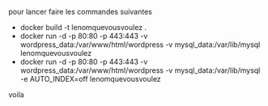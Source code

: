 pour lancer faire les commandes suivantes 

- docker build -t lenomquevousvoulez .
- docker run -d -p 80:80 -p 443:443 -v wordpress_data:/var/www/html/wordpress -v mysql_data:/var/lib/mysql lenomquevousvoulez
- docker run -d -p 80:80 -p 443:443 -v wordpress_data:/var/www/html/wordpress -v mysql_data:/var/lib/mysql -e AUTO_INDEX=off lenomquevousvoulez

voila 
